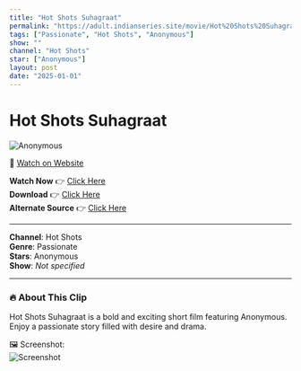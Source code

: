 ```yaml
---
title: "Hot Shots Suhagraat"
permalink: "https://adult.indianseries.site/movie/Hot%20Shots%20Suhagraat"
tags: ["Passionate", "Hot Shots", "Anonymous"]
show: ""
channel: "Hot Shots"
star: ["Anonymous"]
layout: post
date: "2025-01-01"
---
```


# Hot Shots Suhagraat

![Anonymous](https://shorts.desisins.com/wp-content/uploads/2023/04/Hotshots-Suhagraat-Anon-shorts.desisins.com_.jpg)

🔗 [Watch on Website](https://adult.indianseries.site/movie/Hot%20Shots%20Suhagraat)

**Watch Now** 👉 [Click Here](https://adult.indianseries.site/movie/Hot%20Shots%20Suhagraat)  
**Download** 👉 [Click Here](https://adult.indianseries.site/movie/Hot%20Shots%20Suhagraat)  
**Alternate Source** 👉 [Click Here](https://adult.indianseries.site/movie/Hot%20Shots%20Suhagraat)

---

**Channel**: Hot Shots  
**Genre**: Passionate  
**Stars**: Anonymous  
**Show**: *Not specified*

---

### 🔥 About This Clip

Hot Shots Suhagraat is a bold and exciting short film featuring Anonymous. Enjoy a passionate story filled with desire and drama.
 
🖼️ Screenshot:  
![Screenshot](https://shorts.desisins.com/wp-content/uploads/2023/04/Hotshots-Suhagraat-Anon-shorts.desisins.com_.jpg)
